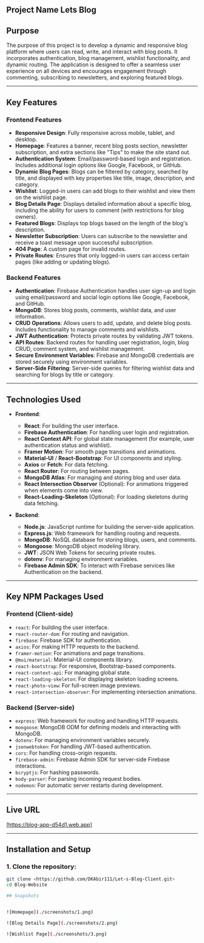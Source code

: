 ## Project Name Lets Blog

## Purpose
The purpose of this project is to develop a dynamic and responsive blog platform where users can read, write, and interact with blog posts. It incorporates authentication, blog management, wishlist functionality, and dynamic routing. The application is designed to offer a seamless user experience on all devices and encourages engagement through commenting, subscribing to newsletters, and exploring featured blogs.

---

## Key Features

### Frontend Features
- **Responsive Design**: Fully responsive across mobile, tablet, and desktop.
- **Homepage**: Features a banner, recent blog posts section, newsletter subscription, and extra sections like "Tips" to make the site stand out.
- **Authentication System**: Email/password-based login and registration. Includes additional login options like Google, Facebook, or GitHub.
- **Dynamic Blog Pages**: Blogs can be filtered by category, searched by title, and displayed with key properties like title, image, description, and category.
- **Wishlist**: Logged-in users can add blogs to their wishlist and view them on the wishlist page.
- **Blog Details Page**: Displays detailed information about a specific blog, including the ability for users to comment (with restrictions for blog owners).
- **Featured Blogs**: Displays top blogs based on the length of the blog's description.
- **Newsletter Subscription**: Users can subscribe to the newsletter and receive a toast message upon successful subscription.
- **404 Page**: A custom page for invalid routes.
- **Private Routes**: Ensures that only logged-in users can access certain pages (like adding or updating blogs).

### Backend Features
- **Authentication**: Firebase Authentication handles user sign-up and login using email/password and social login options like Google, Facebook, and GitHub.
- **MongoDB**: Stores blog posts, comments, wishlist data, and user information.
- **CRUD Operations**: Allows users to add, update, and delete blog posts. Includes functionality to manage comments and wishlists.
- **JWT Authentication**: Protects private routes by validating JWT tokens.
- **API Routes**: Backend routes for handling user registration, login, blog CRUD, comment system, and wishlist management.
- **Secure Environment Variables**: Firebase and MongoDB credentials are stored securely using environment variables.
- **Server-Side Filtering**: Server-side queries for filtering wishlist data and searching for blogs by title or category.

---

## Technologies Used

- **Frontend**:
  - **React**: For building the user interface.
  - **Firebase Authentication**: For handling user login and registration.
  - **React Context API**: For global state management (for example, user authentication status and wishlist).
  - **Framer Motion**: For smooth page transitions and animations.
  - **Material-UI** / **React-Bootstrap**: For UI components and styling.
  - **Axios** or **Fetch**: For data fetching.
  - **React Router**: For routing between pages.
  - **MongoDB Atlas**: For managing and storing blog and user data.
  - **React Intersection Observer** (Optional): For animations triggered when elements come into view.
  - **React-Loading-Skeleton** (Optional): For loading skeletons during data fetching.

- **Backend**:
  - **Node.js**: JavaScript runtime for building the server-side application.
  - **Express.js**: Web framework for handling routing and requests.
  - **MongoDB**: NoSQL database for storing blogs, users, and comments.
  - **Mongoose**: MongoDB object modeling library.
  - **JWT**: JSON Web Tokens for securing private routes.
  - **dotenv**: For managing environment variables.
  - **Firebase Admin SDK**: To interact with Firebase services like Authentication on the backend.

---

## Key NPM Packages Used

### Frontend (Client-side)
- `react`: For building the user interface.
- `react-router-dom`: For routing and navigation.
- `firebase`: Firebase SDK for authentication.
- `axios`: For making HTTP requests to the backend.
- `framer-motion`: For animations and page transitions.
- `@mui/material`: Material-UI components library.
- `react-bootstrap`: For responsive, Bootstrap-based components.
- `react-context-api`: For managing global state.
- `react-loading-skeleton`: For displaying skeleton loading screens.
- `react-photo-view`: For full-screen image previews.
- `react-intersection-observer`: For implementing intersection animations.

### Backend (Server-side)
- `express`: Web framework for routing and handling HTTP requests.
- `mongoose`: MongoDB ODM for defining models and interacting with MongoDB.
- `dotenv`: For managing environment variables securely.
- `jsonwebtoken`: For handling JWT-based authentication.
- `cors`: For handling cross-origin requests.
- `firebase-admin`: Firebase Admin SDK for server-side Firebase interactions.
- `bcryptjs`: For hashing passwords.
- `body-parser`: For parsing incoming request bodies.
- `nodemon`: For automatic server restarts during development.

---

## Live URL
[https://blog-app-d54d1.web.app]

---

## Installation and Setup

### 1. Clone the repository:

```bash
git clone <https://github.com/DKAbir111/Let-s-Blog-Client.git>
cd Blog-Website

## Snapshots


![Homepage](./screenshots/1.png)

![Blog Details Page](./screenshots/2.png)

![Wishlist Page](./screenshots/3.png)

